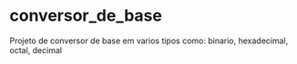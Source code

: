 # conversor_de_base
Projeto de conversor de base em varios tipos como: binario, hexadecimal, octal, decimal
